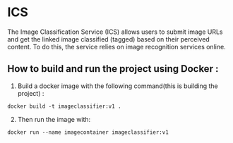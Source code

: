 # ICS
The Image Classification Service (ICS) allows users to submit image URLs and get the linked image classified (tagged) based on their perceived content. To do this, the service relies on image recognition services online.

## How to build and run the project using Docker :

 1. Build a docker image with the following command(this is building the project) : 
 
 ```docker build -t imageclassifier:v1 .```
 
 2. Then run the image with:
 
  ```docker run --name imagecontainer imageclassifier:v1```
    
